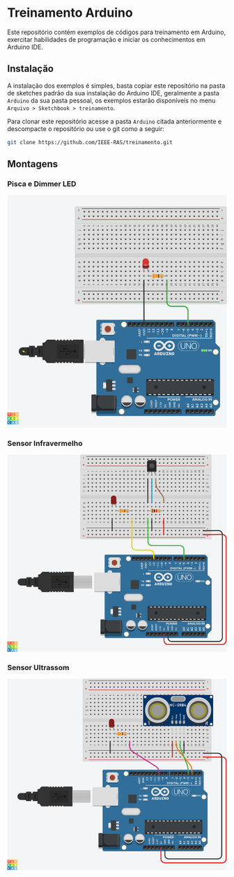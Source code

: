 # Treinamento Arduino

Este repositório contém exemplos de códigos para treinamento em Arduino, exercitar habilidades de programação e iniciar os conhecimentos em Arduino IDE.

## Instalação

A instalação dos exemplos é simples, basta copiar este repositório na pasta de sketches padrão da sua instalação do Arduino IDE, geralmente a pasta `Arduino` da sua pasta pessoal, os exemplos estarão disponíveis no menu `Arquivo > Sketchbook > treinamento`.

Para clonar este repositório acesse a pasta `Arduino` citada anteriormente e descompacte o repositório ou use o git como a seguir:

```bash
git clone https://github.com/IEEE-RAS/treinamento.git
```

## Montagens

### Pisca e Dimmer LED

![montagem led](/img/montagem_LED.png)

### Sensor Infravermelho

![montagem IR](/img/montagem_infravermelho.png)

### Sensor Ultrassom

![montagem ultrassom](/img/montagem_ultrassom.png)